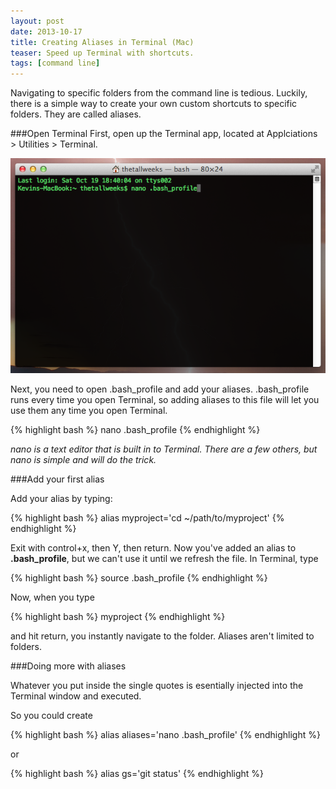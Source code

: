 ```yaml
---
layout: post
date: 2013-10-17
title: Creating Aliases in Terminal (Mac)
teaser: Speed up Terminal with shortcuts.
tags: [command line]
---
```


Navigating to specific folders from the command line is tedious. Luckily, there is a simple way to create your own custom shortcuts to specific folders. They are called aliases.

###Open Terminal
First, open up the Terminal app, located at Applciations > Utilities > Terminal.

<img class="frame" src="/img/2013/10/terminal-alias.png">

Next, you need to open .bash_profile and add your aliases. .bash_profile runs every time you open Terminal, so adding aliases to this file will let you use them any time you open Terminal.

{% highlight bash %}
nano .bash_profile
{% endhighlight %}

*nano is a text editor that is built in to Terminal. There are a few others, but nano is simple and will do the trick.*

###Add your first alias

Add your alias by typing:

{% highlight bash %}
alias myproject='cd ~/path/to/myproject'
{% endhighlight %}

Exit with control+x, then Y, then return. Now you've added an alias to **.bash_profile**, but we can't use it until we refresh the file. In Terminal, type

{% highlight bash %}
source .bash_profile
{% endhighlight %}

Now, when you type

{% highlight bash %}
myproject
{% endhighlight %}

and hit return, you instantly navigate to the folder. Aliases aren't limited to folders. 

###Doing more with aliases

Whatever you put inside the single quotes is esentially injected into the Terminal window and executed.

So you could create

{% highlight bash %}
alias aliases='nano .bash_profile'
{% endhighlight %}

or 

{% highlight bash %}
alias gs='git status'
{% endhighlight %}
